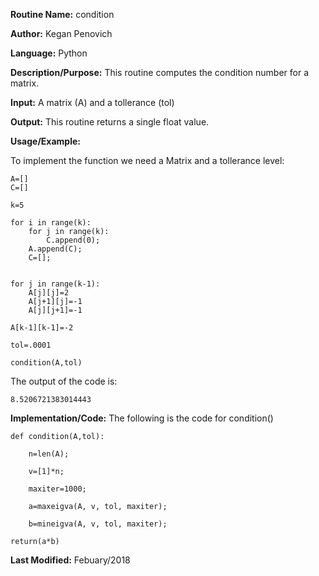 **Routine Name:**           condition

**Author:** Kegan Penovich

**Language:** Python

**Description/Purpose:** This routine computes the condition number for a matrix.

**Input:** A matrix (A) and a tollerance (tol)

**Output:** This routine returns a single float value.

**Usage/Example:**

To implement the function we need a Matrix and a tollerance level:

    A=[]
    C=[]
    
    k=5

    for i in range(k):
        for j in range(k):
            C.append(0);
        A.append(C);
        C=[];


    for j in range(k-1):
        A[j][j]=2
        A[j+1][j]=-1
        A[j][j+1]=-1

    A[k-1][k-1]=-2
    
    tol=.0001
    
    condition(A,tol)
    
The output of the code is:

    8.5206721383014443

**Implementation/Code:** The following is the code for condition()

    def condition(A,tol):
    
        n=len(A);

        v=[1]*n;

        maxiter=1000;

        a=maxeigva(A, v, tol, maxiter);

        b=mineigva(A, v, tol, maxiter);

    return(a*b)
    

**Last Modified:** Febuary/2018
